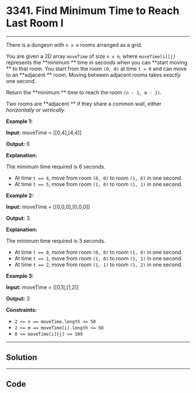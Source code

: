 # 3341. Find Minimum Time to Reach Last Room I

---

There is a dungeon with `n x m` rooms arranged as a grid.

You are given a 2D array `moveTime` of size `n x m`, where `moveTime[i][j]` represents the **minimum ** time in seconds when you can **start moving ** to that room. You start from the room `(0, 0)` at time `t = 0` and can move to an **adjacent ** room. Moving between adjacent rooms takes _exactly_ one second.

Return the **minimum ** time to reach the room `(n - 1, m - 1)`.

Two rooms are **adjacent ** if they share a common wall, either _horizontally_ or _vertically_.

 

**Example 1:**

**Input:** moveTime = [[0,4],[4,4]]

**Output:** 6

**Explanation:**

The minimum time required is 6 seconds.

  * At time `t == 4`, move from room `(0, 0)` to room `(1, 0)` in one second.
  * At time `t == 5`, move from room `(1, 0)` to room `(1, 1)` in one second.



**Example 2:**

**Input:** moveTime = [[0,0,0],[0,0,0]]

**Output:** 3

**Explanation:**

The minimum time required is 3 seconds.

  * At time `t == 0`, move from room `(0, 0)` to room `(1, 0)` in one second.
  * At time `t == 1`, move from room `(1, 0)` to room `(1, 1)` in one second.
  * At time `t == 2`, move from room `(1, 1)` to room `(1, 2)` in one second.



**Example 3:**

**Input:** moveTime = [[0,1],[1,2]]

**Output:** 3

 

**Constraints:**

  * `2 <= n == moveTime.length <= 50`
  * `2 <= m == moveTime[i].length <= 50`
  * `0 <= moveTime[i][j] <= 109`

---

## Solution



---

## Code
```python


```